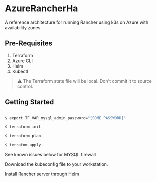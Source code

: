 # AzureRancherHa
A reference architecture for running Rancher using k3s on Azure with availability zones


## Pre-Requisites
1. Terraform
2. Azure CLI
3. Helm
4. Kubectl

> :warning: The Terraform state file will be local. Don't commit it to source control.


## Getting Started

```bash

$ export TF_VAR_mysql_admin_password="[SOME PASSWORD]"

$ terraform init

$ terraform plan

$ terrafom apply

```

See known issues below for MYSQL firewall

Download the kubeconfig file to your workstation.

Install Rancher server through Helm

